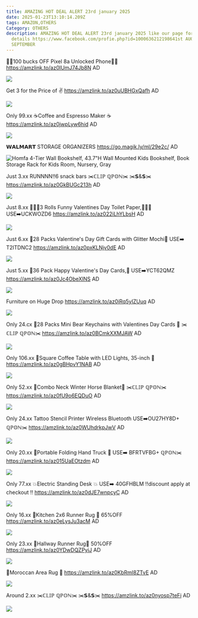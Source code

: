 ```yaml
---
title: AMAZING HOT DEAL ALERT 23rd january 2025
date: 2025-01-23T13:10:14.209Z
tags: AMAZON,OTHERS
Category: OTHERS
description: AMAZING HOT DEAL ALERT 23rd january 2025 like our page for more
  details https://www.facebook.com/profie.php?id=1000636212198641st AUGUST9th
  SEPTEMBER
---
```

📱📱100 bucks OFF Pixel 8a Unlocked Phone📱📱
https://amzlink.to/az0IUmJ74Jb8N
AD

<!--StartFragment-->

![](https://m.media-amazon.com/images/I/71n1Bn04lJL._AC_SL1500_.jpg)

<!--EndFragment-->

Get 3 for the Price of ✌️
https://amzlink.to/az0uUBHGxQafh
AD

<!--StartFragment-->

![](https://m.media-amazon.com/images/I/81J3n46ZF+L._AC_SL1500_.jpg)

<!--EndFragment-->

Only 99.xx
☕Coffee and Espresso Maker ☕
https://amzlink.to/az0jwpLyw6hid
AD

<!--StartFragment-->

![](https://m.media-amazon.com/images/I/61u7pxX6m4L._AC_SL1500_.jpg)

<!--EndFragment-->

𝗪𝗔𝗟𝗠𝗔𝗥𝗧 
STORAGE ORGANIZERS
https://go.magik.ly/ml/29e2c/
AD

<!--StartFragment-->

![Homfa 4-Tier Wall Bookshelf, 43.7"H Wall Mounted Kids Bookshelf, Book Storage Rack for Kids Room, Nursery, Gray](https://i5.walmartimages.com/seo/Homfa-4-Tier-Wall-Bookshelf-44-5-H-Wall-Mounted-Kids-Bookshelf-Book-Storage-Rack-for-Kids-Room-Nursery-Gray_a8bfb454-533b-465f-8691-610d4e589b60.2167cc756343e7649691fbb24b3d4f2c.jpeg?odnHeight=2000&odnWidth=2000&odnBg=FFFFFF)

<!--EndFragment-->

Just 3.xx
RUNNNN‼️6 snack bars
✂️ℂ𝕃𝕀ℙ ℚℙ𝕆ℕ✂️
✂️𝗦&𝗦✂️
https://amzlink.to/az0GkBUGc213h
AD

<!--StartFragment-->

![](https://m.media-amazon.com/images/I/81QSzWHw5kL._SL1500_.jpg)

<!--EndFragment-->

Just 8.xx
🧻💞🧻3 Rolls Funny Valentines Day Toilet Paper,🧻💞🧻
 USE➡️UCKWOZD6
https://amzlink.to/az022iLhYLbsH
AD

<!--StartFragment-->

![](https://m.media-amazon.com/images/I/71mK1eIChXL._AC_SL1419_.jpg)

<!--EndFragment-->

Just 6.xx
💞28 Packs Valentine's Day Gift Cards with Glitter Mochi💞
USE➡️ T2ITDNC2
https://amzlink.to/az0pxKLNjv0dE
AD

<!--StartFragment-->

![](https://m.media-amazon.com/images/I/91GgUH6viRL._AC_SL1500_.jpg)

<!--EndFragment-->

Just 5.xx
💞36 Pack Happy Valentine's Day Cards,💞 
USE➡️YCT62QMZ
https://amzlink.to/az0Jc4ObeXlNS
AD

<!--StartFragment-->

![](https://m.media-amazon.com/images/I/81CvNfvzcKL._AC_SL1500_.jpg)

<!--EndFragment-->

Furniture on Huge Drop
https://amzlink.to/az0iRq5yIZUuq
AD

<!--StartFragment-->

![](https://m.media-amazon.com/images/I/81G3Lgk2MGL._AC_SL1500_.jpg)

<!--EndFragment-->

Only 24.cx
💞28 Packs Mini Bear Keychains with Valentines Day Cards 💞
✂️ℂ𝕃𝕀ℙ ℚℙ𝕆ℕ✂️
https://amzlink.to/az0BCmkXXMJAW
AD

<!--StartFragment-->

![](https://m.media-amazon.com/images/I/81lz3svUECL._AC_SL1500_.jpg)

<!--EndFragment-->

Only 106.xx
🌟Square Coffee Table with LED Lights, 35-inch 🌟
https://amzlink.to/az0gBHpvY1NAB
AD

<!--StartFragment-->

![](https://m.media-amazon.com/images/I/81G8NPtdIHL._AC_SL1500_.jpg)

<!--EndFragment-->

Only 52.xx
🐎Combo Neck Winter Horse 
Blanket🐎
✂️ℂ𝕃𝕀ℙ ℚℙ𝕆ℕ✂️
https://amzlink.to/az0fU9o6EQDuO
AD

<!--StartFragment-->

![](https://m.media-amazon.com/images/I/71BJKADQNKL._AC_SL1500_.jpg)

<!--EndFragment-->

Only 24.xx
Tattoo Stencil Printer Wireless Bluetooth USE➡️OU27HY8D+ ℚℙ𝕆ℕ✂️ 
https://amzlink.to/az0WUhdrkpJwV
AD

<!--StartFragment-->

![](https://m.media-amazon.com/images/I/71baWqO-8eL._AC_SL1500_.jpg)

<!--EndFragment-->

Only 20.xx
🚒Portable Folding Hand Truck 🚒
 USE➡️ BFRTVFBG+ ℚℙ𝕆ℕ✂️\
https://amzlink.to/az015UaEOtzdm
AD

<!--StartFragment-->

![](https://m.media-amazon.com/images/I/71abiQTHb-L._AC_SL1500_.jpg)

<!--EndFragment-->

Only 77.xx
💥Electric Standing Desk 💥
USE➡️ 40GFHBLM
‼️discount apply at checkout ‼️
https://amzlink.to/az0dJE7wnpcyC
AD

<!--StartFragment-->

![](https://m.media-amazon.com/images/I/612upV-LDHL._AC_SL1500_.jpg)

<!--EndFragment-->

Only 16.xx
🎀Kitchen 2x6 Runner Rug 🎀
65%OFF
https://amzlink.to/az0eLysJu3acM
AD

<!--StartFragment-->

![](https://m.media-amazon.com/images/I/91pDqpWZ5BL._AC_SL1500_.jpg)

<!--EndFragment-->

Only 23.xx
🎀Hallway Runner Rug🎀
50%OFF
https://amzlink.to/az0YDwDQZPyiJ
AD

<!--StartFragment-->

![](https://m.media-amazon.com/images/I/91mLLxEOwCL._AC_SL1500_.jpg)

<!--EndFragment-->

🎀Moroccan Area Rug 🎀
https://amzlink.to/az0KbRmI8ZTvE
AD

<!--StartFragment-->

![](https://m.media-amazon.com/images/I/81lqEyW+1iL._AC_SL1500_.jpg)

<!--EndFragment-->

Around 2.xx
✂️ℂ𝕃𝕀ℙ ℚℙ𝕆ℕ✂️
✂️𝗦&𝗦✂️
 https://amzlink.to/az0nyosp7teFi
AD

<!--StartFragment-->

![](https://m.media-amazon.com/images/I/81B2BU2juEL._AC_SL1500_.jpg)

<!--EndFragment-->